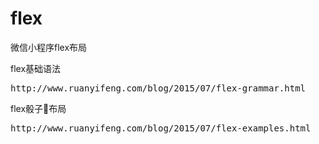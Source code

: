 # flex
微信小程序flex布局  

flex基础语法  
<pre>
http://www.ruanyifeng.com/blog/2015/07/flex-grammar.html
</pre>

flex骰子🎲布局
<pre>
http://www.ruanyifeng.com/blog/2015/07/flex-examples.html

</pre>
